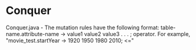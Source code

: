 # Conquer

Conquer.java - The mutation rules have the following format: table-name.attribute-name -> value1 value2 value3 . . . ; operator. For example, "movie_test.startYear -> 1920 1950 1980 2010; <="
